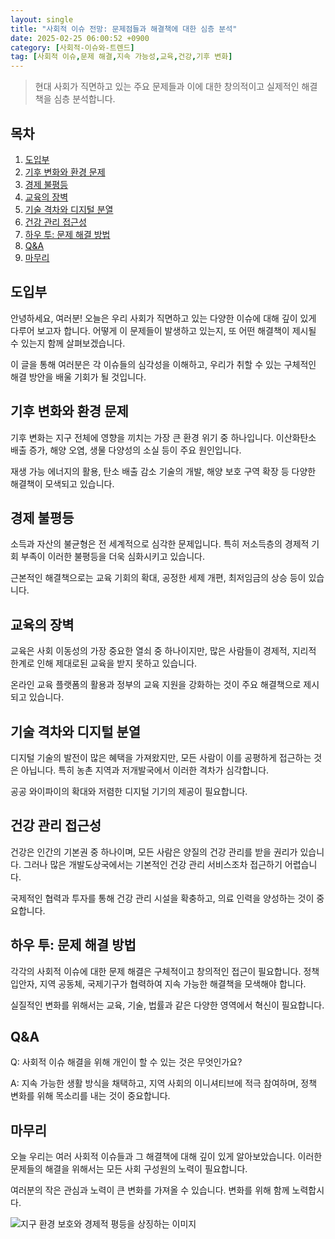 ```yaml
---
layout: single
title: "사회적 이슈 전망: 문제점들과 해결책에 대한 심층 분석"
date: 2025-02-25 06:00:52 +0900
category: [사회적-이슈와-트렌드]
tag: [사회적 이슈,문제 해결,지속 가능성,교육,건강,기후 변화]
---
```

  
> 현대 사회가 직면하고 있는 주요 문제들과 이에 대한 창의적이고 실제적인 해결책을 심층 분석합니다.

## 목차
1. [도입부](#도입부)
2. [기후 변화와 환경 문제](#기후-변화와-환경-문제)
3. [경제 불평등](#경제-불평등)
4. [교육의 장벽](#교육의-장벽)
5. [기술 격차와 디지털 분열](#기술-격차와-디지털-분열)
6. [건강 관리 접근성](#건강-관리-접근성)
7. [하우 투: 문제 해결 방법](#하우-투-문제-해결-방법)
8. [Q&A](#qa)
9. [마무리](#마무리)

## 도입부

안녕하세요, 여러분! 오늘은 우리 사회가 직면하고 있는 다양한 이슈에 대해 깊이 있게 다루어 보고자 합니다. 어떻게 이 문제들이 발생하고 있는지, 또 어떤 해결책이 제시될 수 있는지 함께 살펴보겠습니다.


이 글을 통해 여러분은 각 이슈들의 심각성을 이해하고, 우리가 취할 수 있는 구체적인 해결 방안을 배울 기회가 될 것입니다.



## 기후 변화와 환경 문제

기후 변화는 지구 전체에 영향을 끼치는 가장 큰 환경 위기 중 하나입니다. 이산화탄소 배출 증가, 해양 오염, 생물 다양성의 소실 등이 주요 원인입니다.


재생 가능 에너지의 활용, 탄소 배출 감소 기술의 개발, 해양 보호 구역 확장 등 다양한 해결책이 모색되고 있습니다.



## 경제 불평등

소득과 자산의 불균형은 전 세계적으로 심각한 문제입니다. 특히 저소득층의 경제적 기회 부족이 이러한 불평등을 더욱 심화시키고 있습니다.


근본적인 해결책으로는 교육 기회의 확대, 공정한 세제 개편, 최저임금의 상승 등이 있습니다.



## 교육의 장벽

교육은 사회 이동성의 가장 중요한 열쇠 중 하나이지만, 많은 사람들이 경제적, 지리적 한계로 인해 제대로된 교육을 받지 못하고 있습니다.


온라인 교육 플랫폼의 활용과 정부의 교육 지원을 강화하는 것이 주요 해결책으로 제시되고 있습니다.



## 기술 격차와 디지털 분열

디지털 기술의 발전이 많은 혜택을 가져왔지만, 모든 사람이 이를 공평하게 접근하는 것은 아닙니다. 특히 농촌 지역과 저개발국에서 이러한 격차가 심각합니다.


공공 와이파이의 확대와 저렴한 디지털 기기의 제공이 필요합니다.



## 건강 관리 접근성

건강은 인간의 기본권 중 하나이며, 모든 사람은 양질의 건강 관리를 받을 권리가 있습니다. 그러나 많은 개발도상국에서는 기본적인 건강 관리 서비스조차 접근하기 어렵습니다.


국제적인 협력과 투자를 통해 건강 관리 시설을 확충하고, 의료 인력을 양성하는 것이 중요합니다.



## 하우 투: 문제 해결 방법

각각의 사회적 이슈에 대한 문제 해결은 구체적이고 창의적인 접근이 필요합니다. 정책 입안자, 지역 공동체, 국제기구가 협력하여 지속 가능한 해결책을 모색해야 합니다.


실질적인 변화를 위해서는 교육, 기술, 법률과 같은 다양한 영역에서 혁신이 필요합니다.



## Q&A

Q: 사회적 이슈 해결을 위해 개인이 할 수 있는 것은 무엇인가요?


A: 지속 가능한 생활 방식을 채택하고, 지역 사회의 이니셔티브에 적극 참여하며, 정책 변화를 위해 목소리를 내는 것이 중요합니다.



## 마무리

오늘 우리는 여러 사회적 이슈들과 그 해결책에 대해 깊이 있게 알아보았습니다. 이러한 문제들의 해결을 위해서는 모든 사회 구성원의 노력이 필요합니다.


여러분의 작은 관심과 노력이 큰 변화를 가져올 수 있습니다. 변화를 위해 함께 노력합시다.


![지구 환경 보호와 경제적 평등을 상징하는 이미지](undefined)

